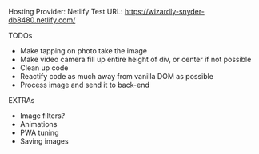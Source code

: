Hosting Provider: Netlify
Test URL: https://wizardly-snyder-db8480.netlify.com/


TODOs
- Make tapping on photo take the image
- Make video camera fill up entire height of div, or center if not possible
- Clean up code
- Reactify code as much away from vanilla DOM as possible
- Process image and send it to back-end

EXTRAs
- Image filters?
- Animations
- PWA tuning
- Saving images